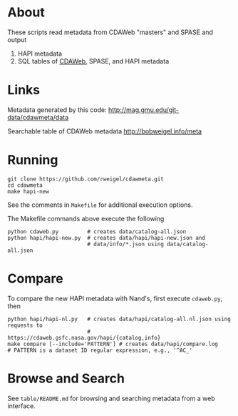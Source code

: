 # About

These scripts read metadata from CDAWeb "masters" and SPASE and 
output

1. HAPI metadata
2. SQL tables of [CDAWeb](http://bobweigel.info/meta), SPASE, and HAPI metadata

# Links

Metadata generated by this code: http://mag.gmu.edu/git-data/cdawmeta/data

Searchable table of CDAWeb metadata http://bobweigel.info/meta

# Running

```
git clone https://github.com/rweigel/cdawmeta.git
cd cdawmeta
make hapi-new
```

See the comments in `Makefile` for additional execution options.

The Makefile commands above execute the following

```
python cdaweb.py         # creates data/catalog-all.json
python hapi/hapi-new.py  # creates data/hapi/hapi-new.json and
                         # data/info/*.json using data/catalog-all.json
```

# Compare

To compare the new HAPI metadata with Nand's, first execute `cdaweb.py`, then

```
python hapi/hapi-nl.py   # creates data/hapi/catalog-all.nl.json using requests to
                         # https://cdaweb.gsfc.nasa.gov/hapi/{catalog,info}
make compare [--include='PATTERN'] # creates data/hapi/compare.log
# PATTERN is a dataset ID regular expression, e.g., '^AC_'
```

# Browse and Search

See `table/README.md` for browsing and searching metadata from a web interface.

